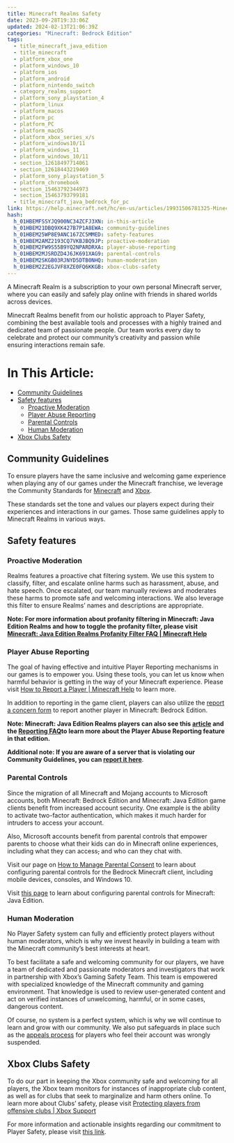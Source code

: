 ```yaml
---
title: Minecraft Realms Safety
date: 2023-09-28T19:33:06Z
updated: 2024-02-13T21:06:39Z
categories: "Minecraft: Bedrock Edition"
tags:
  - title_minecraft_java_edition
  - title_minecraft
  - platform_xbox_one
  - platform_windows_10
  - platform_ios
  - platform_android
  - platform_nintendo_switch
  - category_realms_support
  - platform_sony_playstation_4
  - platform_linux
  - platform_macos
  - platform_pc
  - platform_PC
  - platform_macOS
  - platform_xbox_series_x/s
  - platform_windows10/11
  - platform_windows_11
  - platform_windows_10/11
  - section_12618497714061
  - section_12618443219469
  - platform_sony_playstation_5
  - platform_chromebook
  - section_15463792344973
  - section_15463793799181
  - title_minecraft_java_bedrock_for_pc
link: https://help.minecraft.net/hc/en-us/articles/19931506781325-Minecraft-Realms-Safety
hash:
  h_01HBEMFSSYJQ900NC34ZCFJ3XN: in-this-article
  h_01HBEM21DBQ9XK427B7P1A8EWA: community-guidelines
  h_01HBEM25WP8E9ANC167ZC5MMED: safety-features
  h_01HBEM2AMZ2193CQ7VKBJBQ9JP: proactive-moderation
  h_01HBEM2FW9S55B9YQ2NPARDRXA: player-abuse-reporting
  h_01HBEM2MJSRDZD4J6JK691XAG9: parental-controls
  h_01HBEM2SKGB03RJNYD5DTB0NHQ: human-moderation
  h_01HBEM2Z2EGJVF8XZE0FQ6KKGB: xbox-clubs-safety
---
```


A Minecraft Realm is a subscription to your own personal Minecraft server, where you can easily and safely play online with friends in shared worlds across devices.

Minecraft Realms benefit from our holistic approach to Player Safety, combining the best available tools and processes with a highly trained and dedicated team of passionate people. Our team works every day to celebrate and protect our community’s creativity and passion while ensuring interactions remain safe.

# In This Article:

- [Community Guidelines](#community-guidelines)
- [Safety features](#safety-features)
  - [Proactive Moderation](#proactive-moderation)
  - [Player Abuse Reporting](#player-abuse-reporting)
  - [Parental Controls](#parental-controls)
  - [Human Moderation](#human-moderation)
- [Xbox Clubs Safety](#xbox-clubs-safety)

## Community Guidelines

To ensure players have the same inclusive and welcoming game experience when playing any of our games under the Minecraft franchise, we leverage the Community Standards for [Minecraft](https://www.minecraft.net/en-us/community-standards) and [Xbox](https://www.xbox.com/en-CA/legal/community-standards).

These standards set the tone and values our players expect during their experiences and interactions in our games. Those same guidelines apply to Minecraft Realms in various ways.

## Safety features

### Proactive Moderation

Realms features a proactive chat filtering system. We use this system to classify, filter, and escalate online harms such as harassment, abuse, and hate speech. Once escalated, our team manually reviews and moderates these harms to promote safe and welcoming interactions. We also leverage this filter to ensure Realms’ names and descriptions are appropriate.

**Note: For more information about profanity filtering in Minecraft: Java Edition Realms and how to toggle the profanity filter, please visit [Minecraft: Java Edition Realms Profanity Filter FAQ \| Minecraft Help](../Minecraft-Java-Realms/Minecraft-Java-Edition-Realms-Profanity-Filter-FAQ.md)**

### Player Abuse Reporting

The goal of having effective and intuitive Player Reporting mechanisms in our games is to empower you. Using these tools, you can let us know when harmful behavior is getting in the way of your Minecraft experience. Please visit [How to Report a Player \| Minecraft Help](./How-to-Report-a-Player.md) to learn more.

In addition to reporting in the game client, players can also utilize the [report a concern form](https://help.minecraft.net/hc/en-us/requests/new?ticket_form_id=4416074743565) to report another player in Minecraft: Bedrock Edition.

**Note: Minecraft: Java Edition Realms players can also see this [article](https://www.minecraft.net/en-us/article/addressing-player-chat-reporting-tool) and the [Reporting FAQ](../Minecraft-Java-Realms/Minecraft-Java-Edition-Player-Reporting-FAQ.md)to learn more about the Player Abuse Reporting feature in that edition.**

**Additional note: If you are aware of a server that is violating our Community Guidelines, you can [report it here](https://help.minecraft.net/hc/en-us/requests/new?ticket_form_id=11289976570893)**.

### Parental Controls

Since the migration of all Minecraft and Mojang accounts to Microsoft accounts, both Minecraft: Bedrock Edition and Minecraft: Java Edition game clients benefit from increased account security. One example is the ability to activate two-factor authentication, which makes it much harder for intruders to access your account.

Also, Microsoft accounts benefit from parental controls that empower parents to choose what their kids can do in Minecraft online experiences, including what they can access~~,~~ and who can they chat with.

Visit our page on [How to Manage Parental Consent](./Set-Up-Microsoft-Family-Accounts-for-Minecraft-multiplayer-games.md) to learn about configuring parental controls for the Bedrock Minecraft client, including mobile devices, consoles, and Windows 10.

Visit [this page](../Minecraft-Java-Edition/Minecraft-Java-Edition-Parental-Control-Features-FAQ.md) to learn about configuring parental controls for Minecraft: Java Edition.

### Human Moderation

No Player Safety system can fully and efficiently protect players without human moderators, which is why we invest heavily in building a team with the Minecraft community’s best interests at heart.

To best facilitate a safe and welcoming community for our players, we have a team of dedicated and passionate moderators and investigators that work in partnership with Xbox’s Gaming Safety Team. This team is empowered with specialized knowledge of the Minecraft community and gaming environment. That knowledge is used to review user-generated content and act on verified instances of unwelcoming, harmful, or in some cases, dangerous content.

Of course, no system is a perfect system, which is why we will continue to learn and grow with our community. We also put safeguards in place such as the [appeals process](https://help.minecraft.net/hc/en-us/requests/new?ticket_form_id=360003469452) for players who feel their account was wrongly suspended.

## Xbox Clubs Safety

To do our part in keeping the Xbox community safe and welcoming for all players, the Xbox team monitors for instances of inappropriate club content, as well as for clubs that seek to marginalize and harm others online. To learn more about Clubs’ safety, please visit [Protecting players from offensive clubs \| Xbox Support](https://support.xbox.com/en-US/help/family-online-safety/enforcement/protecting-players-from-offensive-clubs)

For more information and actionable insights regarding our commitment to Player Safety, please visit [this link](./Our-Commitment-to-Player-Safety.md#h_01G95X6QQHPDQ3SAVEMN8JK6HM).
